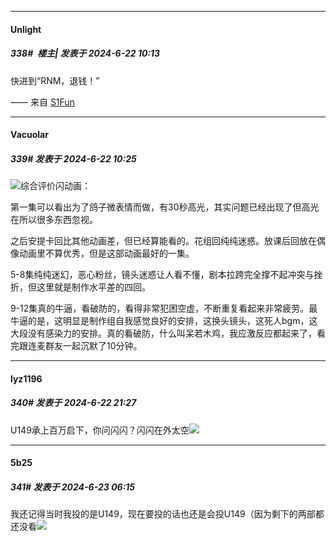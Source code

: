 ﻿
*****

####  Unlight  
##### 338#         楼主| 发表于 2024-6-22 10:13

快进到“RNM，退钱！”

—— 来自 [S1Fun](https://s1fun.koalcat.com)


*****

####  Vacuolar  
##### 339#       发表于 2024-6-22 10:25

<img src="https://static.saraba1st.com/image/smiley/face2017/001.png" referrerpolicy="no-referrer">综合评价闪动画：

第一集可以看出为了鸽子微表情而做，有30秒高光，其实问题已经出现了但高光在所以很多东西忽视。

之后安提卡回比其他动画差，但已经算能看的。花组回纯纯迷惑。放课后回放在偶像动画里不算优秀，但是这部动画最好的一集。

5-8集纯纯迷幻，恶心粉丝，镜头迷惑让人看不懂，剧本拉跨完全撑不起冲突与挫折，但这里就是制作水平差的四回。

9-12集真的牛逼，看破防的，看得非常犯困空虚，不断重复看起来非常疲劳。最牛逼的是，这明显是制作组自我感觉良好的安排，这换头镜头，这死人bgm，这大段没有感染力的安排。真的看破防，什么叫呆若木鸡，我应激反应都起来了，看完跟连麦群友一起沉默了10分钟。


*****

####  lyz1196  
##### 340#       发表于 2024-6-22 21:27

U149承上百万启下，你问闪闪？闪闪在外太空<img src="https://static.saraba1st.com/image/smiley/face2017/018.png" referrerpolicy="no-referrer">


*****

####  5b25  
##### 341#       发表于 2024-6-23 06:15

我还记得当时我投的是U149，现在要投的话也还是会投U149（因为剩下的两部都还没看<img src="https://static.saraba1st.com/image/smiley/face2017/040.png" referrerpolicy="no-referrer">

